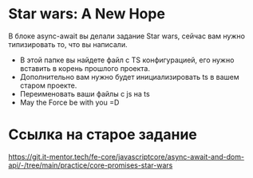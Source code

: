 # Star wars: A New Hope
В блоке async-await вы делали задание Star wars, сейчас вам нужно типизировать то, что вы написали.

- В этой папке вы найдете файл с TS конфигурацией, его нужно вставить в корень прошлого проекта.
- Дополнительно вам нужно будет инициализировать ts в вашем старом проекте.
- Переименовать ваши файлы с js на ts
- May the Force be with you =D

# Ссылка на старое задание



https://git.it-mentor.tech/fe-core/javascriptcore/async-await-and-dom-api/-/tree/main/practice/core-promises-star-wars
